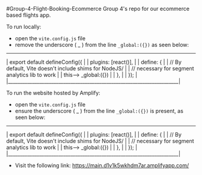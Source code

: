 #Group-4-Flight-Booking-Ecommerce
Group 4's repo for our ecommerce based flights app.

To run locally:
- open the `vite.config.js` file
- remove the underscore ( _ ) from the line `_global:({})` as seen below:
________________________________________________________________________        
|        export default defineConfig({                                  |
|        plugins: [react()],                                            |
|        define: {                                                      |
|            // By default, Vite doesn't include shims for NodeJS/      |
|            // necessary for segment analytics lib to work             |
|    this--> _global:({})                                               |
|        },                                                             |
|        });                                                            |
|_______________________________________________________________________|





To run the website hosted by Amplify:
- open the `vite.config.js` file
- ensure the underscore ( _ ) from the line `_global:({})` is present, as seen below:
________________________________________________________________________        
|        export default defineConfig({                                  |
|        plugins: [react()],                                            |
|        define: {                                                      |
|            // By default, Vite doesn't include shims for NodeJS/      |
|            // necessary for segment analytics lib to work             |
|    this--> _global:({})                                               |
|        },                                                             |
|        });                                                            |
|_______________________________________________________________________|

- Visit the following link: https://main.d1v1k5wkhdm7ar.amplifyapp.com/